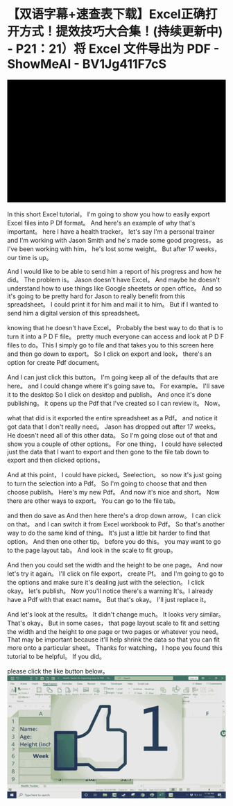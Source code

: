 # 【双语字幕+速查表下载】Excel正确打开方式！提效技巧大合集！(持续更新中) - P21：21）将 Excel 文件导出为 PDF - ShowMeAI - BV1Jg411F7cS

![](img/96f47a8334bc78a7caaf36c2b4ea9d54_0.png)

In this short Excel tutorial， I'm going to show you how to easily export Excel files into P Df format。 And here's an example of why that's important。 here I have a health tracker。 let's say I'm a personal trainer and I'm working with Jason Smith and he's made some good progress。 as I've been working with him， he's lost some weight。 But after 17 weeks， our time is up。

 And I would like to be able to send him a report of his progress and how he did。 The problem is。 Jason doesn't have Excel。 And maybe he doesn't understand how to use things like Google sheetets or open office。 And so it's going to be pretty hard for Jason to really benefit from this spreadsheet。 I could print it for him and mail it to him。 But if I wanted to send him a digital version of this spreadsheet。

 knowing that he doesn't have Excel。 Probably the best way to do that is to turn it into a P D F file。 pretty much everyone can access and look at P D F files to do。This I simply go to file and that takes you to this screen here and then go down to export。 So I click on export and look， there's an option for create Pdf document。

 And I can just click this button。 I'm going keep all of the defaults that are here。 and I could change where it's going save to。 For example。 I'll save it to the desktop So I click on desktop and publish。 And once it's done publishing。 it opens up the Pdf that I've created so I can review it。 Now。

 what that did is it exported the entire spreadsheet as a Pdf。 and notice it got data that I don't really need。 Jason has dropped out after 17 weeks。 He doesn't need all of this other data。 So I'm going close out of that and show you a couple of other options。 For one thing， I could have selected just the data that I want to export and then gone to the file tab down to export and then clicked options。

 And at this point， I could have picked。Seelection。 so now it's just going to turn the selection into a Pdf。 So I'm going to choose that and then choose publish。 Here's my new Pdf。 And now it's nice and short。 Now there are other ways to export。 You can go to the file tab。

 and then do save as And then here there's a drop down arrow。 I can click on that。 and I can switch it from Excel workbook to Pdf。 So that's another way to do the same kind of thing。 It's just a little bit harder to find that option。 And then one other tip。 before you do this。 you may want to go to the page layout tab。 And look in the scale to fit group。

 And then you could set the width and the height to be one page。 And now let's try it again。 I'll click on file export， create Pf。 and I'm going to go to the options and make sure it's dealing just with the selection。 I click okay。 let's publish。 Now you'll notice there's a warning It's。I already have a Pdf with that exact name。 But that's okay。 I'll just replace it。

 And let's look at the results。 It didn't change much。 It looks very similar。 That's okay。 But in some cases， that page layout scale to fit and setting the width and the height to one page or two pages or whatever you need。 That may be important because it'll help shrink the data so that you can fit more onto a particular sheet。 Thanks for watching， I hope you found this tutorial to be helpful。 If you did。

 please click the like button below。![](img/96f47a8334bc78a7caaf36c2b4ea9d54_2.png)